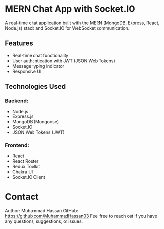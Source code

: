 # MERN Chat App with Socket.IO

A real-time chat application built with the MERN (MongoDB, Express, React, Node.js) stack and Socket.IO for WebSocket communication.

## Features
* Real-time chat functionality
* User authentication with JWT (JSON Web Tokens)
* Message typing indicator
* Responsive UI

## Technologies Used
### Backend:

* Node.js
* Express.js
* MongoDB (Mongoose)
* Socket.IO
* JSON Web Tokens (JWT)

### Frontend:

* React
* React Router
* Redux Toolkit
* Chakra UI
* Socket.IO Client

# Contact
Author: Muhammad Hassan
GitHub: https://github.com/MuhammadHassan03
Feel free to reach out if you have any questions, suggestions, or issues.
